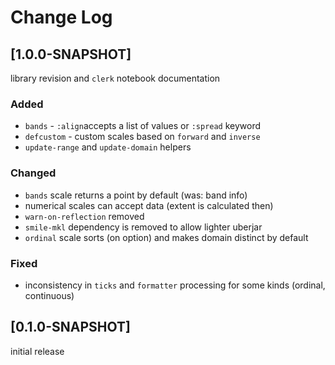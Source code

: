 # Change Log

## [1.0.0-SNAPSHOT]

library revision and `clerk` notebook documentation

### Added

* `bands` - `:align`accepts a list of values or `:spread` keyword
* `defcustom` - custom scales based on `forward` and `inverse`
* `update-range` and `update-domain` helpers

### Changed

* `bands` scale returns a point by default (was: band info)
* numerical scales can accept data (extent is calculated then)
* `warn-on-reflection` removed
* `smile-mkl` dependency is removed to allow lighter uberjar
* `ordinal` scale sorts (on option) and makes domain distinct by default

### Fixed

* inconsistency in `ticks` and `formatter` processing for some kinds (ordinal, continuous)

## [0.1.0-SNAPSHOT]

initial release
